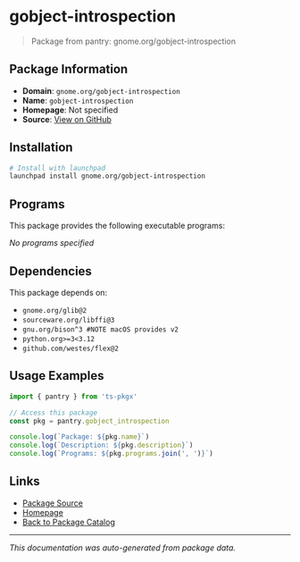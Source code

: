 # gobject-introspection

> Package from pantry: gnome.org/gobject-introspection

## Package Information

- **Domain**: `gnome.org/gobject-introspection`
- **Name**: `gobject-introspection`
- **Homepage**: Not specified
- **Source**: [View on GitHub](https://github.com/pkgxdev/pantry/tree/main/projects/gnome.org/gobject-introspection/package.yml)

## Installation

```bash
# Install with launchpad
launchpad install gnome.org/gobject-introspection
```

## Programs

This package provides the following executable programs:

*No programs specified*

## Dependencies

This package depends on:

- `gnome.org/glib@2`
- `sourceware.org/libffi@3`
- `gnu.org/bison^3 #NOTE macOS provides v2`
- `python.org>=3<3.12`
- `github.com/westes/flex@2`

## Usage Examples

```typescript
import { pantry } from 'ts-pkgx'

// Access this package
const pkg = pantry.gobject_introspection

console.log(`Package: ${pkg.name}`)
console.log(`Description: ${pkg.description}`)
console.log(`Programs: ${pkg.programs.join(', ')}`)
```

## Links

- [Package Source](https://github.com/pkgxdev/pantry/tree/main/projects/gnome.org/gobject-introspection/package.yml)
- [Homepage](#)
- [Back to Package Catalog](../package-catalog.md)

---

*This documentation was auto-generated from package data.*
